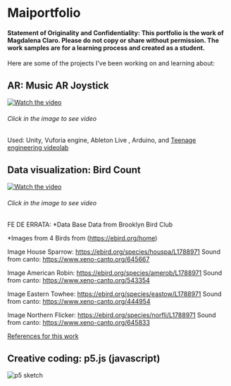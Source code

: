# Maiportfolio

#### Statement of Originality and Confidentiality: This portfolio is the work of Magdalena Claro. Please do not copy or share without permission. The work samples are for a learning process and created as a student.

Here are some of the projects I've been working on and learning about:

## AR: **Music AR Joystick**
[![Watch the video](https://img.youtube.com/vi/H-_5CoCeBDw/maxresdefault.jpg)](https://youtu.be/H-_5CoCeBDw)
###### *Click in the image to see video*

Used:
Unity, Vuforia engine, Ableton Live , Arduino, and [Teenage engineering videolab](https://github.com/teenageengineering/videolab)

## Data visualization: **Bird Count**

[![Watch the video](https://img.youtube.com/vi/putdBsAkBqc/maxresdefault.jpg)](https://youtu.be/putdBsAkBqcA)
###### *Click in the image to see video*

FE DE ERRATA: *Data Base Data from Brooklyn Bird Club

*Images from 4 Birds from (https://ebird.org/home)

Image House Sparrow: https://ebird.org/species/houspa/L1788971
Sound from canto: https://www.xeno-canto.org/645667

Image American Robin: https://ebird.org/species/amerob/L1788971
Sound from canto: https://www.xeno-canto.org/543354

Image Eastern Towhee: https://ebird.org/species/eastow/L1788971
Sound from canto: https://www.xeno-canto.org/444954

Image Northern Flicker:  https://ebird.org/species/norfli/L1788971
Sound from canto: https://www.xeno-canto.org/645833

[References for this work]( https://vimeo.com/121809291 )

## Creative coding: p5.js (javascript)
![ p5 sketch](p5.gif)


